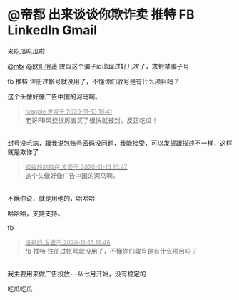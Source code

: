 # @帝都 出来谈谈你欺诈卖 推特 FB LinkedIn Gmail


来吃瓜吃瓜啦<img src="static/image/smiley/default/lol.gif" smilieid="12" border="0" alt="" />

<a href="https://www.hostloc.com/home.php?mod=space&amp;uid=19765" target="_blank">@mtx</a> <a href="https://www.hostloc.com/home.php?mod=space&amp;uid=10626" target="_blank">@欧阳逍遥</a> 貌似这个骗子id出现过好几次了，求封禁骗子号

fb 推特 注册过帐号就没用了，不懂你们收号是有什么项目吗？

这个头像好像广告中国的河马啊。

<div class="quote"><blockquote><font size="2"><a href="https://www.hostloc.com/forum.php?mod=redirect&amp;goto=findpost&amp;pid=9449186&amp;ptid=766288" target="_blank"><font color="#999999">toapple 发表于 2020-11-13 16:41</font></a></font><br />
老哥FB风控很厉害买了很快就被封。反正吃瓜！</blockquote></div><br />
封号没毛病，跟我说包账号密码没问题，我能接受，可以发货跟描述不一样，这样就是欺诈了

<div class="quote"><blockquote><font size="2"><a href="https://www.hostloc.com/forum.php?mod=redirect&amp;goto=findpost&amp;pid=9449228&amp;ptid=766288" target="_blank"><font color="#999999">蝼蚁般的存在 发表于 2020-11-13 16:47</font></a></font><br />
这个头像好像广告中国的河马啊。</blockquote></div><br />
不瞒你说，就是用他的，哈哈哈

哈哈哈，支持支持。

fb

<div class="quote"><blockquote><font size="2"><a href="https://www.hostloc.com/forum.php?mod=redirect&amp;goto=findpost&amp;pid=9449226&amp;ptid=766288" target="_blank"><font color="#999999">没有的 发表于 2020-11-13 16:46</font></a></font><br />
fb 推特 注册过帐号就没用了，不懂你们收号是有什么项目吗？</blockquote></div><br />
我主要用来做广告投放- -从七月开始，没有稳定的

吃瓜吃瓜
